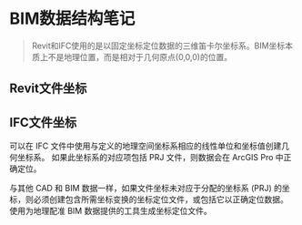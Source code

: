 # BIM数据结构笔记

> Revit和IFC使用的是以固定坐标定位数据的三维笛卡尔坐标系。BIM坐标本质上不是地理位置，而是相对于几何原点(0,0,0)的位置。

## Revit文件坐标

## IFC文件坐标

可以在 IFC 文件中使用与定义的地理空间坐标系相应的线性单位和坐标值创建几何坐标系。 如果此坐标系的对应项包括 PRJ 文件，则数据会在 ArcGIS Pro 中正确定位。

与其他 CAD 和 BIM 数据一样，如果文件坐标未对应于分配的坐标系 (PRJ) 的坐标，则必须创建包含所需坐标变换的坐标定位文件，或包括它以正确定位数据。 使用为地理配准 BIM 数据提供的工具生成坐标定位文件。
